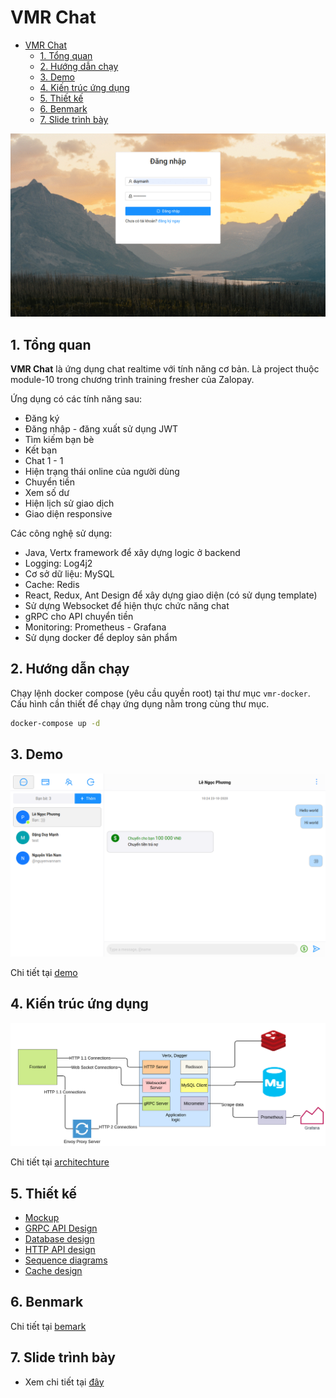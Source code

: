 # VMR Chat

- [VMR Chat](#vmr-chat)
  - [1. Tổng quan](#1-tổng-quan)
  - [2. Hướng dẫn chạy](#2-hướng-dẫn-chạy)
  - [3. Demo](#3-demo)
  - [4. Kiến trúc ứng dụng](#4-kiến-trúc-ứng-dụng)
  - [5. Thiết kế](#5-thiết-kế)
  - [6. Benmark](#6-benmark)
  - [7. Slide trình bày](#7-slide-trình-bày)

![VMR CHAT](report/img/demo/thumnail.gif)

## 1. Tổng quan

__VMR Chat__ là ứng dụng chat realtime với tính năng cơ bản. Là project thuộc module-10 trong chương trình training fresher của Zalopay.

Ứng dụng có các tính năng sau:

- Đăng ký
- Đăng nhập - đăng xuất sử dụng JWT
- Tìm kiếm bạn bè
- Kết bạn
- Chat 1 - 1
- Hiện trạng thái online của người dùng
- Chuyển tiền
- Xem số dư
- Hiện lịch sử giao dịch
- Giao diện responsive

Các công nghệ sử dụng:

- Java, Vertx framework để xây dựng logic ở backend
- Logging: Log4j2
- Cơ sở dữ liệu: MySQL
- Cache: Redis
- React, Redux, Ant Design để xây dựng giao diện (có sử dụng template)
- Sử dựng Websocket để hiện thực chức năng chat
- gRPC cho API chuyển tiền
- Monitoring: Prometheus - Grafana
- Sử dụng docker để deploy sản phẩm

## 2. Hướng dẫn chạy

Chạy lệnh docker compose (yêu cầu quyền root) tại thư mục `vmr-docker`. Cấu hình cần thiết để chạy ứng dụng nằm trong cùng thư mục.

```bash
docker-compose up -d
```

## 3. Demo

![Demo img](./report/img/demo/chat-1-1.png)

Chi tiết tại [demo](./report/doc/demo.md)

## 4. Kiến trúc ứng dụng

![Demo img](./report/img/architechture/vmr-chat-architecture.png)

Chi tiết tại [architechture](./report/doc/architechture.md)

## 5. Thiết kế

- [Mockup](https://balsamiq.cloud/seo701z/pbade9k)
- [GRPC API Design](report/doc/grpc-design.md)
- [Database design](report/doc/database-diagrams.md)
- [HTTP API design](https://app.swaggerhub.com/apis-docs/anhvan1999/vmr-chat/1.0.0)
- [Sequence diagrams](report/doc/sequence-diagrams.md)
- [Cache design](report/doc/cache-design.md)

## 6. Benmark

Chi tiết tại [bemark](./vmr-benmark/benmark.md)

## 7. Slide trình bày

- Xem chi tiết tại [đây](https://docs.google.com/presentation/d/1U3-c4uA41YDkuKFxvouv5NcHEuowjYQbiQFb-z1BKkw/edit?usp=sharing)
